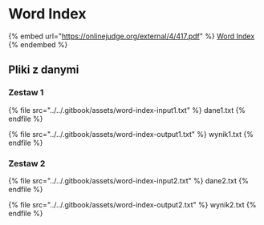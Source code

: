 # Word Index

{% embed url="https://onlinejudge.org/external/4/417.pdf" %}
[Word Index](http://onlinejudge.org/index.php?option=com_onlinejudge&Itemid=8&category=24&page=show_problem&problem=358)
{% endembed %}

## Pliki z danymi

### Zestaw 1

{% file src="../../.gitbook/assets/word-index-input1.txt" %}
dane1.txt
{% endfile %}

{% file src="../../.gitbook/assets/word-index-output1.txt" %}
wynik1.txt
{% endfile %}

### Zestaw 2

{% file src="../../.gitbook/assets/word-index-input2.txt" %}
dane2.txt
{% endfile %}

{% file src="../../.gitbook/assets/word-index-output2.txt" %}
wynik2.txt
{% endfile %}

